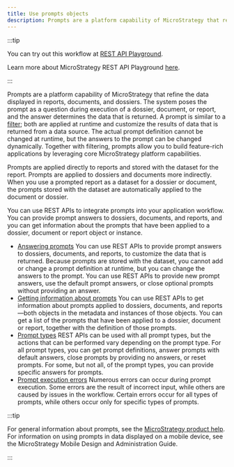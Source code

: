 ```yaml
---
title: Use prompts objects
description: Prompts are a platform capability of MicroStrategy that refine the data displayed in reports, documents, and dossiers. The system poses the prompt as a question during execution of a dossier, document, or report, and the answer determines the data that is returned. A prompt is similar to a filter; both are applied at runtime and customize the results of data that is returned from a data source. The actual prompt definition cannot be changed at runtime, but the answers to the prompt can be changed dynamically. Together with filtering, prompts allow you to build feature-rich applications by leveraging core MicroStrategy platform capabilities.
---
```


<Available since="2021 Update 1" />

:::tip

You can try out this workflow at [REST API Playground](https://www.postman.com/microstrategysdk/workspace/microstrategy-rest-api/folder/16131298-c22a4c1c-85a3-4f3b-8b34-ffeebd05e795?ctx=documentation).

Learn more about MicroStrategy REST API Playground [here](/docs/getting-started/playground.md).

:::

Prompts are a platform capability of MicroStrategy that refine the data displayed in reports, documents, and dossiers. The system poses the prompt as a question during execution of a dossier, document, or report, and the answer determines the data that is returned. A prompt is similar to a [filter](../filter-data/filter-data.md); both are applied at runtime and customize the results of data that is returned from a data source. The actual prompt definition cannot be changed at runtime, but the answers to the prompt can be changed dynamically. Together with filtering, prompts allow you to build feature-rich applications by leveraging core MicroStrategy platform capabilities.

Prompts are applied directly to reports and stored with the dataset for the report. Prompts are applied to dossiers and documents more indirectly. When you use a prompted report as a dataset for a dossier or document, the prompts stored with the dataset are automatically applied to the document or dossier.

You can use REST APIs to integrate prompts into your application workflow. You can provide prompt answers to dossiers, documents, and reports, and you can get information about the prompts that have been applied to a dossier, document or report object or instance.

- [Answering prompts](./answer-prompts.md) You can use REST APIs to provide prompt answers to dossiers, documents, and reports, to customize the data that is returned. Because prompts are stored with the dataset, you cannot add or change a prompt definition at runtime, but you can change the answers to the prompt. You can use REST APIs to provide new prompt answers, use the default prompt answers, or close optional prompts without providing an answer.
- [Getting information about prompts](./get-prompt-information/get-prompt-information.md) You can use REST APIs to get information about prompts applied to dossiers, documents, and reports—both objects in the metadata and instances of those objects. You can get a list of the prompts that have been applied to a dossier, document or report, together with the definition of those prompts.
- [Prompt types](./prompt-types/prompt-types.md) REST APIs can be used with all prompt types, but the actions that can be performed vary depending on the prompt type. For all prompt types, you can get prompt definitions, answer prompts with default answers, close prompts by providing no answers, or reset prompts. For some, but not all, of the prompt types, you can provide specific answers for prompts.
- [Prompt execution errors](./prompt-execution-errors.md) Numerous errors can occur during prompt execution. Some errors are the result of incorrect input, while others are caused by issues in the workflow. Certain errors occur for all types of prompts, while others occur only for specific types of prompts.

:::tip

For general information about prompts, see the [MicroStrategy product help](https://doc-archives.microstrategy.com/producthelp/10.5/basicreporting/webhelp/lang_1033/content/basicreporting/Asking_for_user_input__Prompts.htm#brcreatingquery_2014045409_1076748). For information on using prompts in data displayed on a mobile device, see the MicroStrategy Mobile Design and Administration Guide.

:::

